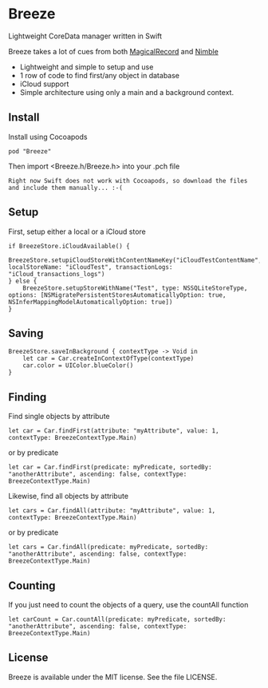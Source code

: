 # Breeze

Lightweight CoreData manager written in Swift

Breeze takes a lot of cues from both [MagicalRecord](https://github.com/magicalpanda/MagicalRecord) and [Nimble](https://github.com/MarcoSero/Nimble)

* Lightweight and simple to setup and use
* 1 row of code to find first/any object in database
* iCloud support
* Simple architecture using only a main and a background context.

## Install

Install using Cocoapods

    pod "Breeze"

Then import <Breeze.h/Breeze.h> into your .pch file

    Right now Swift does not work with Cocoapods, so download the files and include them manually... :-(

## Setup

First, setup either a local or a iCloud store

    if BreezeStore.iCloudAvailable() {
        BreezeStore.setupiCloudStoreWithContentNameKey("iCloudTestContentName", localStoreName: "iCloudTest", transactionLogs: "iCloud_transactions_logs")
    } else {
        BreezeStore.setupStoreWithName("Test", type: NSSQLiteStoreType, options: [NSMigratePersistentStoresAutomaticallyOption: true, NSInferMappingModelAutomaticallyOption: true])
    }

## Saving

    BreezeStore.saveInBackground { contextType -> Void in
        let car = Car.createInContextOfType(contextType)
        car.color = UIColor.blueColor()
    }

## Finding

Find single objects by attribute

    let car = Car.findFirst(attribute: "myAttribute", value: 1, contextType: BreezeContextType.Main)

or by predicate

    let car = Car.findFirst(predicate: myPredicate, sortedBy: "anotherAttribute", ascending: false, contextType: BreezeContextType.Main)


Likewise, find all objects by attribute

    let cars = Car.findAll(attribute: "myAttribute", value: 1, contextType: BreezeContextType.Main)

or by predicate

    let cars = Car.findAll(predicate: myPredicate, sortedBy: "anotherAttribute", ascending: false, contextType: BreezeContextType.Main)

## Counting

If you just need to count the objects of a query, use the countAll function

    let carCount = Car.countAll(predicate: myPredicate, sortedBy: "anotherAttribute", ascending: false, contextType: BreezeContextType.Main)

## License

Breeze is available under the MIT license. See the file LICENSE.
